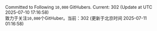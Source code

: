 Committed to Following `10,000` GitHubers. Current: <!-- FOLLOWING_COUNT -->302<!-- FOLLOWING_COUNT --> (Update at UTC <!-- LAST_UPDATED -->2025-07-10 17:16:58<!-- LAST_UPDATED -->)<br>
致力于关注`10,000`个GitHuber。当前：<!-- FOLLOWING_COUNT -->302<!-- FOLLOWING_COUNT --> (更新于北京时间 <!-- LAST_UPDATED_CST -->2025-07-11 01:16:58<!-- LAST_UPDATED_CST -->)
